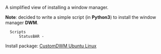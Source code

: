 A simplified view of installing a window manager.

**Note**: decided to write a simple script (in **Python3**) to install the window manager **DWM**.
```
  Scripts
      StatusBAR - 
```

Install package: [CustomDWM Ubuntu Linux](https://github.com/appath/CustomDWM/releases)
